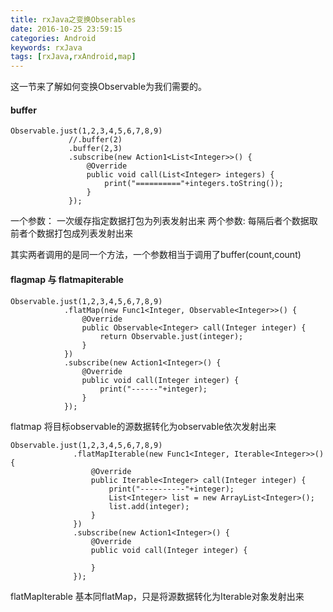 ```yaml
---
title: rxJava之变换Obserables
date: 2016-10-25 23:59:15
categories: Android
keywords: rxJava
tags: [rxJava,rxAndroid,map]
---
```

这一节来了解如何变换Observable为我们需要的。

<!--more-->

#### buffer
```
Observable.just(1,2,3,4,5,6,7,8,9)
             //.buffer(2)
             .buffer(2,3)
             .subscribe(new Action1<List<Integer>>() {
                 @Override
                 public void call(List<Integer> integers) {
                     print("=========="+integers.toString());
                 }
             });
```
一个参数： 一次缓存指定数据打包为列表发射出来
两个参数: 每隔后者个数据取前者个数据打包成列表发射出来

其实两者调用的是同一个方法，一个参数相当于调用了buffer(count,count)

#### flagmap 与 flatmapiterable
```
Observable.just(1,2,3,4,5,6,7,8,9)
            .flatMap(new Func1<Integer, Observable<Integer>>() {
                @Override
                public Observable<Integer> call(Integer integer) {
                    return Observable.just(integer);
                }
            })
            .subscribe(new Action1<Integer>() {
                @Override
                public void call(Integer integer) {
                    print("------"+integer);
                }
            });
```
flatmap 将目标observable的源数据转化为observable依次发射出来
```
Observable.just(1,2,3,4,5,6,7,8,9)
              .flatMapIterable(new Func1<Integer, Iterable<Integer>>() {
                  @Override
                  public Iterable<Integer> call(Integer integer) {
                      print("----------"+integer);
                      List<Integer> list = new ArrayList<Integer>();
                      list.add(integer);
                  }
              })
              .subscribe(new Action1<Integer>() {
                  @Override
                  public void call(Integer integer) {

                  }
              });
```
flatMapIterable 基本同flatMap，只是将源数据转化为Iterable对象发射出来
